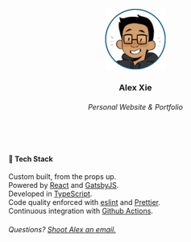 <p align="center">
  <a href="https://www.alexxie.ca">
    <img alt="Me!" src="./readme-main.png" width="120" />
  </a>
</p>
<h3 align="center">
  Alex Xie
</h3>
<h6 align="center">
  Personal Website & Portfolio
</h6>

<br />
<br />

#### 🥞 Tech Stack

Custom built, from the props up.  
Powered by [React](https://reactjs.org/) and [GatsbyJS](https://www.gatsbyjs.org/).  
Developed in [TypeScript](https://www.typescriptlang.org/).  
Code quality enforced with [eslint](https://eslint.org/) and [Prettier](https://prettier.io/).  
Continuous integration with [Github Actions](https://github.com/features/actions).

###### Questions? [Shoot Alex an email.](mailto:alexieyizhe@gmail.com)
